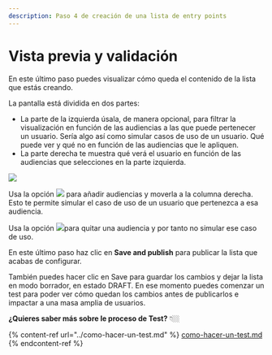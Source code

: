 ```yaml
---
description: Paso 4 de creación de una lista de entry points
---
```


# Vista previa y validación

En este último paso puedes visualizar cómo queda el contenido de la lista que estás creando.

La pantalla está dividida en dos partes:

* La parte de la izquierda úsala, de manera opcional, para filtrar la visualización en función de las audiencias a las que puede pertenecer un usuario. Sería algo así como simular casos de uso de un usuario. Qué puede ver y qué no en función de las audiencias que le apliquen.
* La parte derecha te muestra qué verá el usuario en función de las audiencias que selecciones en la parte izquierda.

![](../.gitbook/assets/Paso4\_Preview\_Validate.png)

Usa la opción ![](../.gitbook/assets/Add\_use\_case.png) para añadir audiencias y moverla a la columna derecha. Esto te permite simular el caso de uso de un usuario que pertenezca a esa audiencia.

Usa la opción ![](../.gitbook/assets/remove\_use\_case.png)para quitar una audiencia y por tanto no simular ese caso de uso.

En este último paso haz clic en **Save and publish** para publicar la lista que acabas de configurar.

También puedes hacer clic en Save para guardar los cambios y dejar la lista en modo borrador, en estado DRAFT. En ese momento puedes comenzar un test para poder ver cómo quedan los cambios antes de publicarlos e impactar a una masa amplia de usuarios.

**¿Quieres saber más sobre le proceso de Test?** 👇🏼

{% content-ref url="../como-hacer-un-test.md" %}
[como-hacer-un-test.md](../como-hacer-un-test.md)
{% endcontent-ref %}
